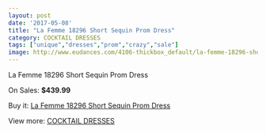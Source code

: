 ```yaml
---
layout: post
date: '2017-05-08'
title: "La Femme 18296 Short Sequin Prom Dress"
category: COCKTAIL DRESSES
tags: ["unique","dresses","prom","crazy","sale"]
image: http://www.eudances.com/4106-thickbox_default/la-femme-18296-short-sequin-prom-dress.jpg
---
```

La Femme 18296 Short Sequin Prom Dress

On Sales: **$439.99**
<a href="https://www.eudances.com/en/cocktail-dresses/1374-la-femme-18296-short-sequin-prom-dress.html"><amp-img layout="responsive" width="600" height="600" src="//www.eudances.com/4106-thickbox_default/la-femme-18296-short-sequin-prom-dress.jpg" alt="La Femme 18296 Short Sequin Prom Dress 0" /></a>
<a href="https://www.eudances.com/en/cocktail-dresses/1374-la-femme-18296-short-sequin-prom-dress.html"><amp-img layout="responsive" width="600" height="600" src="//www.eudances.com/4107-thickbox_default/la-femme-18296-short-sequin-prom-dress.jpg" alt="La Femme 18296 Short Sequin Prom Dress 1" /></a>

Buy it: [La Femme 18296 Short Sequin Prom Dress](https://www.eudances.com/en/cocktail-dresses/1374-la-femme-18296-short-sequin-prom-dress.html "La Femme 18296 Short Sequin Prom Dress")

View more: [COCKTAIL DRESSES](https://www.eudances.com/en/14-cocktail-dresses "COCKTAIL DRESSES")